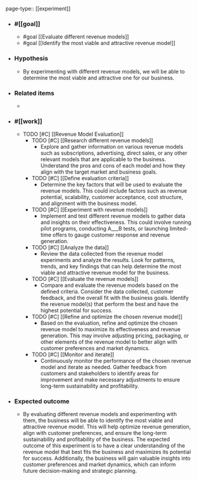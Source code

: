 page-type:: [[experiment]]



  - ### #[[goal]]
    - #goal [[Evaluate different revenue models]]
    - #goal [[Identify the most viable and attractive revenue model]]
  - ### Hypothesis
    - By experimenting with different revenue models, we will be able to determine the most viable and attractive one for our business.
  - ### Related items
    - 
  - ### #[[work]]
    - TODO [#C] [[Revenue Model Evaluation]]
      - TODO [#C] [[Research different revenue models]]
        - Explore and gather information on various revenue models such as subscriptions, advertising, direct sales, or any other relevant models that are applicable to the business. Understand the pros and cons of each model and how they align with the target market and business goals.
      - TODO [#C] [[Define evaluation criteria]]
        - Determine the key factors that will be used to evaluate the revenue models. This could include factors such as revenue potential, scalability, customer acceptance, cost structure, and alignment with the business model.
      - TODO [#C] [[Experiment with revenue models]]
        - Implement and test different revenue models to gather data and insights on their effectiveness. This could involve running pilot programs, conducting A___B tests, or launching limited-time offers to gauge customer response and revenue generation.
      - TODO [#C] [[Analyze the data]]
        - Review the data collected from the revenue model experiments and analyze the results. Look for patterns, trends, and key findings that can help determine the most viable and attractive revenue model for the business.
      - TODO [#C] [[Evaluate the revenue models]]
        - Compare and evaluate the revenue models based on the defined criteria. Consider the data collected, customer feedback, and the overall fit with the business goals. Identify the revenue model(s) that perform the best and have the highest potential for success.
      - TODO [#C] [[Refine and optimize the chosen revenue model]]
        - Based on the evaluation, refine and optimize the chosen revenue model to maximize its effectiveness and revenue generation. This may involve adjusting pricing, packaging, or other elements of the revenue model to better align with customer preferences and market dynamics.
      - TODO [#C] [[Monitor and iterate]]
        - Continuously monitor the performance of the chosen revenue model and iterate as needed. Gather feedback from customers and stakeholders to identify areas for improvement and make necessary adjustments to ensure long-term sustainability and profitability.
  - ### Expected outcome
    - By evaluating different revenue models and experimenting with them, the business will be able to identify the most viable and attractive revenue model. This will help optimize revenue generation, align with customer preferences, and ensure the long-term sustainability and profitability of the business. The expected outcome of this experiment is to have a clear understanding of the revenue model that best fits the business and maximizes its potential for success. Additionally, the business will gain valuable insights into customer preferences and market dynamics, which can inform future decision-making and strategic planning.











